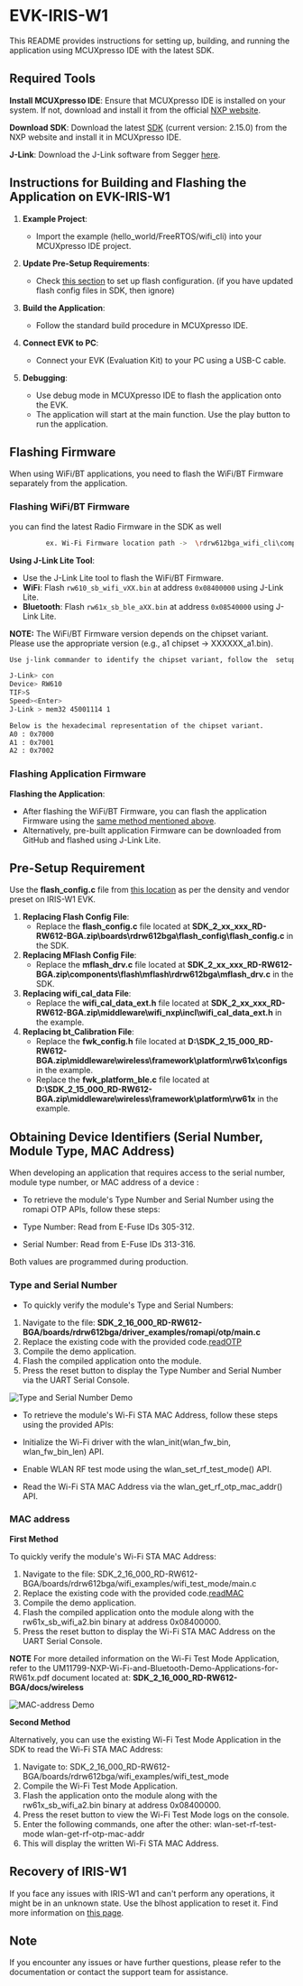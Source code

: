 # EVK-IRIS-W1

This README provides instructions for setting up, building, and running the application using MCUXpresso IDE with the latest SDK.

## Required Tools

**Install MCUXpresso IDE**: Ensure that MCUXpresso IDE is installed on your system. If not, download and install it from the official [NXP website](https://www.nxp.com/design/design-center/software/development-software/mcuxpresso-software-and-tools-/mcuxpresso-integrated-development-environment-ide:MCUXpresso-IDE).

**Download SDK**: Download the latest [SDK](https://mcuxpresso.nxp.com/en/welcome) (current version: 2.15.0) from the NXP website and install it in MCUXpresso IDE.

**J-Link**: Download the J-Link software from Segger [here](https://www.segger.com/downloads/jlink/).

## Instructions for Building and Flashing the Application on EVK-IRIS-W1

1. **Example Project**:
   - Import the example (hello_world/FreeRTOS/wifi_cli) into your MCUXpresso IDE project.
   
2. **Update Pre-Setup Requirements**:
   - Check [this section](#pre-setup-requirement) to set up flash configuration. (if you have updated flash config files in SDK, then ignore)

3. **Build the Application**:
   - Follow the standard build procedure in MCUXpresso IDE.

4. **Connect EVK to PC**:
   - Connect your EVK (Evaluation Kit) to your PC using a USB-C cable.

5. **Debugging**:
   - Use debug mode in MCUXpresso IDE to flash the application onto the EVK.
   - The application will start at the main function. Use the play button to run the application.

## Flashing Firmware

When using WiFi/BT applications, you need to flash the WiFi/BT Firmware separately from the application.

### Flashing WiFi/BT Firmware

   you can find the latest Radio Firmware in the SDK as well    
   
   ```sh
            ex. Wi-Fi Firmware location path ->  \rdrw612bga_wifi_cli\component\conn_fwloader\fw_bin
   ```

**Using J-Link Lite Tool**:

   - Use the J-Link Lite tool to flash the WiFi/BT Firmware.
   - **WiFi**: Flash `rw610_sb_wifi_vXX.bin` at address `0x08400000` using J-Link Lite.
   - **Bluetooth**: Flash `rw61x_sb_ble_aXX.bin` at address `0x08540000` using J-Link Lite.

**NOTE:** The WiFi/BT Firmware version depends on the chipset variant. Please use the appropriate version (e.g., a1 chipset -> XXXXXX_a1.bin). 

   ```sh
Use j-link commander to identify the chipset variant, follow the  setups

J-Link> con
Device> RW610
TIF>S
Speed><Enter>
J-Link > mem32 45001114 1

Below is the hexadecimal representation of the chipset variant.
A0 : 0x7000
A1 : 0x7001
A2 : 0x7002

   ```


### Flashing Application Firmware

**Flashing the Application**:
   - After flashing the WiFi/BT Firmware, you can flash the application Firmware using the [same method mentioned above](#instructions-for-building-and-flashing-the-application-on-evk-iris-w1).
   - Alternatively, pre-built application Firmware can be downloaded from GitHub and flashed using J-Link Lite.

## Pre-Setup Requirement

Use the **flash_config.c** file from [this location](https://github.com/u-blox/u-blox-sho-OpenCPU/tree/master/MCUXpresso/IRIS-W1/sw_config/flash_config) as per the density and vendor preset on IRIS-W1 EVK.

1. **Replacing Flash Config File**:
     - Replace the **flash_config.c** file located at **SDK_2_xx_xxx_RD-RW612-BGA.zip\boards\rdrw612bga\flash_config\flash_config.c** in the SDK.
2. **Replacing MFlash Config File**: 
     - Replace the **mflash_drv.c** file located at **SDK_2_xx_xxx_RD-RW612-BGA.zip\components\flash\mflash\rdrw612bga\mflash_drv.c** in the SDK.
3. **Replacing wifi_cal_data File**: 
     - Replace the **wifi_cal_data_ext.h** file located at **SDK_2_xx_xxx_RD-RW612-BGA.zip\middleware\wifi_nxp\incl\wifi_cal_data_ext.h** in the example.
4. **Replacing bt_Calibration File**: 
     - Replace the **fwk_config.h** file located at **D:\SDK_2_15_000_RD-RW612-BGA.zip\middleware\wireless\framework\platform\rw61x\configs** in the example.
     - Replace the **fwk_platform_ble.c** file located at **D:\SDK_2_15_000_RD-RW612-BGA.zip\middleware\wireless\framework\platform\rw61x** in the example.
   

## Obtaining Device Identifiers (Serial Number, Module Type, MAC Address)

When developing an application that requires access to the serial number, module type number, or MAC address of a device :

- To retrieve the module's Type Number and Serial Number using the romapi OTP APIs, follow these steps:

- Type Number: Read from E-Fuse IDs 305-312.
- Serial Number: Read from E-Fuse IDs 313-316.

Both values are programmed during production.

### Type and Serial Number

- To quickly verify the module's Type and Serial Numbers:

1. Navigate to the file:
	**SDK_2_16_000_RD-RW612-BGA/boards/rdrw612bga/driver_examples/romapi/otp/main.c**
2. Replace the existing code with the provided code.[readOTP](/examples/Fidelex_8MB)
3. Compile the demo application.
4. Flash the compiled application onto the module.
5. Press the reset button to display the Type Number and Serial Number via the UART Serial Console.

![Type and Serial Number Demo](../images/serial_type.png)

- To retrieve the module's Wi-Fi STA MAC Address, follow these steps using the provided APIs:

- Initialize the Wi-Fi driver with the wlan_init(wlan_fw_bin, wlan_fw_bin_len) API.
- Enable WLAN RF test mode using the wlan_set_rf_test_mode() API.
- Read the Wi-Fi STA MAC Address via the wlan_get_rf_otp_mac_addr() API.

### MAC address

**First Method**

 To quickly verify the module's Wi-Fi STA MAC Address:

1. Navigate to the file:
	SDK_2_16_000_RD-RW612-BGA/boards/rdrw612bga/wifi_examples/wifi_test_mode/main.c
2. Replace the existing code with the provided code.[readMAC](https://github.com/u-blox/u-blox-sho-OpenCPU/tree/master/MCUXpresso/IRIS-W1/EVK-IRIS-W1/examples/Fidelex_8MB)
3. Compile the demo application.
4. Flash the compiled application onto the module along with the rw61x_sb_wifi_a2.bin binary at address 0x08400000.
5. Press the reset button to display the Wi-Fi STA MAC Address on the UART Serial Console.

**NOTE** For more detailed information on the Wi-Fi Test Mode Application, refer to the UM11799-NXP-Wi-Fi-and-Bluetooth-Demo-Applications-for-RW61x.pdf document located at:
	**SDK_2_16_000_RD-RW612-BGA/docs/wireless**

![MAC-address Demo](../images/macdata.png)

**Second Method**

Alternatively, you can use the existing Wi-Fi Test Mode Application in the SDK to read the Wi-Fi STA MAC Address:

1. Navigate to:
	SDK_2_16_000_RD-RW612-BGA/boards/rdrw612bga/wifi_examples/wifi_test_mode
2. Compile the Wi-Fi Test Mode Application.
3. Flash the application onto the module along with the rw61x_sb_wifi_a2.bin binary at address 0x08400000.
4. Press the reset button to view the Wi-Fi Test Mode logs on the console.
5. Enter the following commands, one after the other:
	wlan-set-rf-test-mode
	wlan-get-rf-otp-mac-addr
6. This will display the written Wi-Fi STA MAC Address.
  
## Recovery of IRIS-W1

If you face any issues with IRIS-W1 and can't perform any operations, it might be in an unknown state. Use the blhost application to reset it. Find more information on [this page](https://github.com/u-blox/u-blox-sho-OpenCPU/tree/master/MCUXpresso/IRIS-W1/tools/blhost).

## Note

If you encounter any issues or have further questions, please refer to the documentation or contact the support team for assistance.
